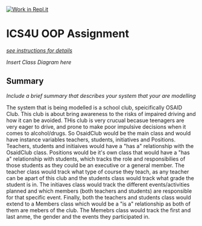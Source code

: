 [![Work in Repl.it](https://classroom.github.com/assets/work-in-replit-14baed9a392b3a25080506f3b7b6d57f295ec2978f6f33ec97e36a161684cbe9.svg)](https://classroom.github.com/online_ide?assignment_repo_id=3854615&assignment_repo_type=AssignmentRepo)
# ICS4U OOP Assignment

[*see instructions for details*](Instructions.md)

*Insert Class Diagram here*  



## Summary
*Include a brief summary that describes your system that your are modelling*

The system that is being modelled is a school club, speicifically OSAID Club. This club is about bring awareness to the risks of impaired driving and how it can be avoided. THis club is very crucual becasue teenagers are very eager to drive, and prone to make poor impulsive decisions when it comes to alcohol/drugs. So OsaidClub would be the main class and would have instance variables teachers, students, initiatives and Positions. Teachers, students and initiaives would have a  "has a" relationship with the OsaidClub class. Positions would be it's own class that would have a "has a" relationship with students, which tracks the role and responsibilies of those students as they could be an executive or a general member. The teacher class would track what type of course they teach, as any teacher can be apart of this club and the students class would track what grade the student is in. The initiaves class would track the different events/activities planned and which members (both teachers and students) are responsible for that specific event. Finally, both the teachers and students class would extend to a Members class which would be a "is a" relationship as both of them are mebers of the club. The Memebrs class would track the first and last anme, the gender and the events they participated in. 